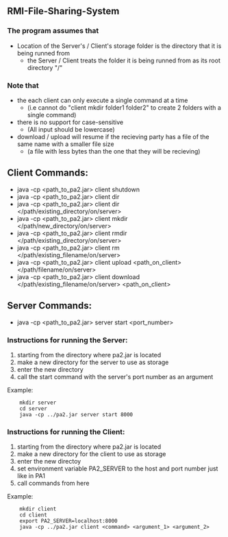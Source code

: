 ## RMI-File-Sharing-System

### The program assumes that
- Location of the Server's / Client's storage folder is the directory that it is    being runned from 
    * the Server / Client treats the folder it is being runned from as its root directory "/"

### Note that
- the each client can only execute a single command at a time 
    * (i.e cannot do "client mkdir folder1 folder2" to create 2 folders with a single command)
- there is no support for case-sensitive 
    * (All input should be lowercase)
- download / upload will resume if the recieving party has a file of the same name with a smaller file size 
    * (a file with less bytes than the one that they will be recieving)

## Client Commands:
- java -cp <path_to_pa2.jar> client shutdown 
- java -cp <path_to_pa2.jar> client dir 
- java -cp <path_to_pa2.jar> client dir </path/existing_directory/on/server> 
- java -cp <path_to_pa2.jar> client mkdir </path/new_directory/on/server> 
- java -cp <path_to_pa2.jar> client rmdir </path/existing_directory/on/server>
- java -cp <path_to_pa2.jar> client rm </path/existing_filename/on/server> 
- java -cp <path_to_pa2.jar> client upload <path_on_client> </path/filename/on/server> 
- java -cp <path_to_pa2.jar> client download </path/existing_filename/on/server> <path_on_client>

## Server Commands:
- java -cp <path_to_pa2.jar> server start <port_number>

### Instructions for running the Server:
1. starting from the directory where pa2.jar is located
2. make a new directory for the server to use as storage 
3. enter the new directory 
4. call the start command with the server's port number as an argument 

Example:
```
    mkdir server     
    cd server 
    java -cp ../pa2.jar server start 8000 
```

### Instructions for running the Client:
1. starting from the directory where pa2.jar is located
2. make a new directory for the client to use as storage 
3. enter the new directoy 
4. set environment variable PA2_SERVER to the host and port number just like in PA1
5. call commands from here 

Example:
```
    mkdir client
    cd client 
    export PA2_SERVER=localhost:8000
    java -cp ../pa2.jar client <command> <argument_1> <argument_2> 
```
